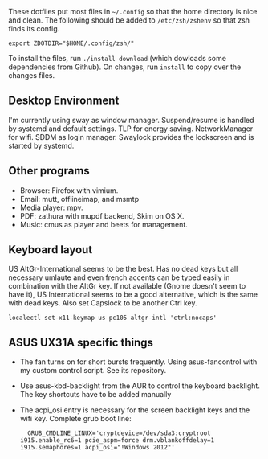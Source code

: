 These dotfiles put most files in `~/.config` so that the home directory is nice
and clean. The following should be added to `/etc/zsh/zshenv` so that zsh finds
its config.

    export ZDOTDIR="$HOME/.config/zsh/"

To install the files, run `./install download` (which dowloads some
dependencies from Github). On changes, run `install` to copy over the changes
files.

## Desktop Environment

I'm currently using sway as window manager.  Suspend/resume is handled by
systemd and default settings. TLP for energy saving. NetworkManager for
wifi. SDDM as login manager. Swaylock provides the lockscreen and is started by systemd.

## Other programs

* Browser: Firefox with vimium.
* Email: mutt, offlineimap, and msmtp
* Media player: mpv.
* PDF: zathura with mupdf backend, Skim on OS X.
* Music: cmus as player and beets for management.

## Keyboard layout

US AltGr-International seems to be the best. Has no dead keys but all necessary
umlaute and even french accents can be typed easily in combination with the
AltGr key. If not available (Gnome doesn't seem to have it), US International
seems to be a good alternative, which is the same with dead keys.  Also set
Capslock to be another Ctrl key.

    localectl set-x11-keymap us pc105 altgr-intl 'ctrl:nocaps'

## ASUS UX31A specific things

* The fan turns on for short bursts frequently. Using asus-fancontrol with my
  custom control script. See its repository.
* Use asus-kbd-backlight from the AUR to control the keyboard backlight. The
  key shortcuts have to be added manually
* The acpi_osi entry is necessary for the screen backlight keys and the wifi
  key. Complete grub boot line:

        GRUB_CMDLINE_LINUX='cryptdevice=/dev/sda3:cryptroot i915.enable_rc6=1 pcie_aspm=force drm.vblankoffdelay=1 i915.semaphores=1 acpi_osi="!Windows 2012"'
